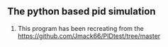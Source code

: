 ## The python based pid simulation
1. This program has been recreating from the https://github.com/Jmack66/PIDtest/tree/master